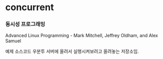 # concurrent
### 동시성 프로그래밍

Advanced Linux Programming - Mark Mitchell, Jeffrey Oldham, and Alex Samuel 

예제 소스코드 우분투 서버에 올려서 실행시켜보려고 올려놓는 저장소임.